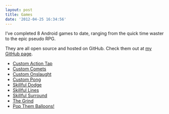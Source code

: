 ```yaml
---
layout: post
title: Games
date: '2012-04-25 16:34:56'
---
```



I’ve completed 8 Android games to date, ranging from the quick time waster to the epic pseudo RPG.

They are all open source and hosted on GitHub. Check them out at [my GitHub page](https://github.com/huntergdavis).

- [Custom Action Tap](http://www.hunterdavis.com/android-apps/android-games/android-game-custom-action-tap/)
- [Custom Comets](http://www.hunterdavis.com/android-apps/android-games/android-game-custom-comets/)
- [Custom Onslaught](http://www.hunterdavis.com/android-apps/android-games/android-game-custom-onslaught/)
- [Custom Pong](http://www.hunterdavis.com/android-apps/android-games/android-game-custom-pong/)
- [Skillful Dodge](http://www.hunterdavis.com/android-apps/android-games/android-game-skillful-dodge/)
- [Skillful Lines](http://www.hunterdavis.com/android-apps/android-games/android-game-skillful-lines/)
- [Skillful Surround](http://www.hunterdavis.com/android-apps/android-games/android-game-skillful-surround/)
- [The Grind](http://www.hunterdavis.com/android-apps/android-games/android-game-the-grind/)
- [Pop Them Balloons!](http://www.hunterdavis.com/android-apps/android-games/pop-them-balloons/ )


